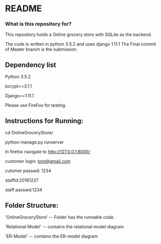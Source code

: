  # README #

### What is this repository for? ###

This repository holds a Online grocery store with SQLite as the backend.

The code is written in python 3.5.2 and uses django 1.11.1
The Final commit of Master branch is the submission.


## Dependency list ##

Python 3.5.2

bcrypt==3.1.1

Django==1.11.1

Please use FireFox for testing.

Instructions for Running:
----------------------------
cd OnlineGroceryStore/

python manage.py runserver

In firefox navigate to http://127.0.0.1:8000/

customer login: tom@gmail.com

cutomer passwd: 1234

staffId:20161227

staff passwd:1234



Folder Structure:
------------------
'OnlineGroceryStore'             -- Folder has the runnable code.

'Relational Model'               -- contains the relational model diagram

'ER-Model'			 -- contains the ER-model diagram

